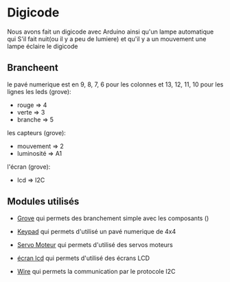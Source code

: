 # Digicode

Nous avons fait un digicode avec Arduino ainsi qu'un lampe automatique qui S'il fait nuit(ou il y a peu de lumiere) et qu'il y a un mouvement une lampe éclaire le digicode 
## Brancheent
le pavé numerique est en 9, 8, 7, 6 pour les colonnes et 13, 12, 11, 10 pour les lignes 
les leds (grove):
 * rouge => 4
 * verte => 3
 * branche => 5

les capteurs (grove):
 
 * mouvement => 2
 * luminosité => A1

l'écran  (grove):

 * lcd => I2C


## Modules utilisés

 * [Grove]( https://wiki.seeedstudio.com/Grove_System/) qui permets des branchement simple avec les composants ()

 * [Keypad]( https://playground.arduino.cc/Code/Keypad/) qui permets d'utilisé un pavé numerique de 4x4

 * [Servo Moteur]( https://www.arduino.cc/reference/en/libraries/servo/) qui permets d'utilisé des servos moteurs

 * [écran lcd]( https://www.arduino.cc/reference/en/libraries/grove-lcd-rgb-backlight/) qui permets d'utilisé des écrans LCD 

 * [Wire](https://www.arduino.cc/en/reference/wire) qui permets la communication par le protocole I2C

